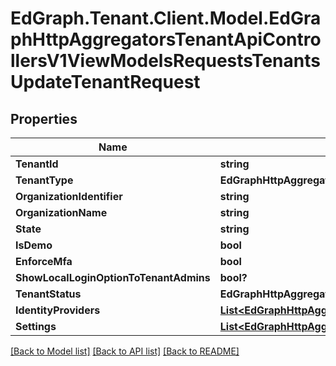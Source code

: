 # EdGraph.Tenant.Client.Model.EdGraphHttpAggregatorsTenantApiControllersV1ViewModelsRequestsTenantsUpdateTenantRequest

## Properties

Name | Type | Description | Notes
------------ | ------------- | ------------- | -------------
**TenantId** | **string** |  | [optional] 
**TenantType** | **EdGraphHttpAggregatorsTenantApiControllersV1ViewModelsRequestsTenantsTenantType** |  | [optional] 
**OrganizationIdentifier** | **string** |  | [optional] 
**OrganizationName** | **string** |  | [optional] 
**State** | **string** |  | [optional] 
**IsDemo** | **bool** |  | [optional] 
**EnforceMfa** | **bool** |  | [optional] 
**ShowLocalLoginOptionToTenantAdmins** | **bool?** |  | [optional] 
**TenantStatus** | **EdGraphHttpAggregatorsTenantApiControllersV1ViewModelsRequestsTenantsTenantStatus** |  | [optional] 
**IdentityProviders** | [**List&lt;EdGraphHttpAggregatorsTenantApiControllersV1ViewModelsRequestsTenantsTenantIdentityProvider&gt;**](EdGraphHttpAggregatorsTenantApiControllersV1ViewModelsRequestsTenantsTenantIdentityProvider.md) |  | [optional] 
**Settings** | [**List&lt;EdGraphHttpAggregatorsTenantApiControllersV1ViewModelsRequestsTenantsTenantSetting&gt;**](EdGraphHttpAggregatorsTenantApiControllersV1ViewModelsRequestsTenantsTenantSetting.md) |  | [optional] 

[[Back to Model list]](../README.md#documentation-for-models) [[Back to API list]](../README.md#documentation-for-api-endpoints) [[Back to README]](../README.md)

